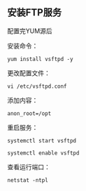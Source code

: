 ## 安装FTP服务

配置完YUM源后

安装命令：

```
yum install vsftpd -y
```

更改配置文件：

```
vi /etc/vsftpd.conf
```

添加内容：

```
anon_root=/opt
```
重启服务：
```
systemctl start vsftpd
```

```
systemctl enable vsftpd
```
查看运行端口：
```
netstat -ntpl
```

